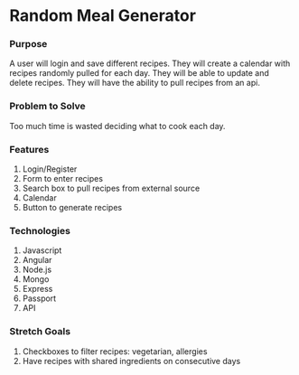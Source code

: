 # Random Meal Generator

### Purpose

A user will login and save different recipes. They will create a calendar with recipes randomly pulled for each day. They will be able to update and delete recipes. They will have the ability to pull recipes from an api.

### Problem to Solve

Too much time is wasted deciding what to cook each day.

### Features

1. Login/Register
2. Form to enter recipes
3. Search box to pull recipes from external source
4. Calendar
5. Button to generate recipes

### Technologies

1. Javascript
2. Angular
3. Node.js
4. Mongo
5. Express
6. Passport
7. API

### Stretch Goals

1. Checkboxes to filter recipes: vegetarian, allergies
2. Have recipes with shared ingredients on consecutive days